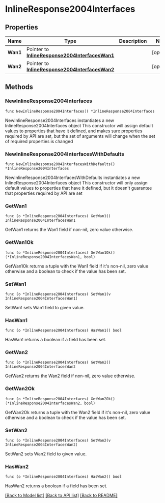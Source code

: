 # InlineResponse2004Interfaces

## Properties

Name | Type | Description | Notes
------------ | ------------- | ------------- | -------------
**Wan1** | Pointer to [**InlineResponse2004InterfacesWan1**](InlineResponse2004InterfacesWan1.md) |  | [optional] 
**Wan2** | Pointer to [**InlineResponse2004InterfacesWan2**](InlineResponse2004InterfacesWan2.md) |  | [optional] 

## Methods

### NewInlineResponse2004Interfaces

`func NewInlineResponse2004Interfaces() *InlineResponse2004Interfaces`

NewInlineResponse2004Interfaces instantiates a new InlineResponse2004Interfaces object
This constructor will assign default values to properties that have it defined,
and makes sure properties required by API are set, but the set of arguments
will change when the set of required properties is changed

### NewInlineResponse2004InterfacesWithDefaults

`func NewInlineResponse2004InterfacesWithDefaults() *InlineResponse2004Interfaces`

NewInlineResponse2004InterfacesWithDefaults instantiates a new InlineResponse2004Interfaces object
This constructor will only assign default values to properties that have it defined,
but it doesn't guarantee that properties required by API are set

### GetWan1

`func (o *InlineResponse2004Interfaces) GetWan1() InlineResponse2004InterfacesWan1`

GetWan1 returns the Wan1 field if non-nil, zero value otherwise.

### GetWan1Ok

`func (o *InlineResponse2004Interfaces) GetWan1Ok() (*InlineResponse2004InterfacesWan1, bool)`

GetWan1Ok returns a tuple with the Wan1 field if it's non-nil, zero value otherwise
and a boolean to check if the value has been set.

### SetWan1

`func (o *InlineResponse2004Interfaces) SetWan1(v InlineResponse2004InterfacesWan1)`

SetWan1 sets Wan1 field to given value.

### HasWan1

`func (o *InlineResponse2004Interfaces) HasWan1() bool`

HasWan1 returns a boolean if a field has been set.

### GetWan2

`func (o *InlineResponse2004Interfaces) GetWan2() InlineResponse2004InterfacesWan2`

GetWan2 returns the Wan2 field if non-nil, zero value otherwise.

### GetWan2Ok

`func (o *InlineResponse2004Interfaces) GetWan2Ok() (*InlineResponse2004InterfacesWan2, bool)`

GetWan2Ok returns a tuple with the Wan2 field if it's non-nil, zero value otherwise
and a boolean to check if the value has been set.

### SetWan2

`func (o *InlineResponse2004Interfaces) SetWan2(v InlineResponse2004InterfacesWan2)`

SetWan2 sets Wan2 field to given value.

### HasWan2

`func (o *InlineResponse2004Interfaces) HasWan2() bool`

HasWan2 returns a boolean if a field has been set.


[[Back to Model list]](../README.md#documentation-for-models) [[Back to API list]](../README.md#documentation-for-api-endpoints) [[Back to README]](../README.md)



